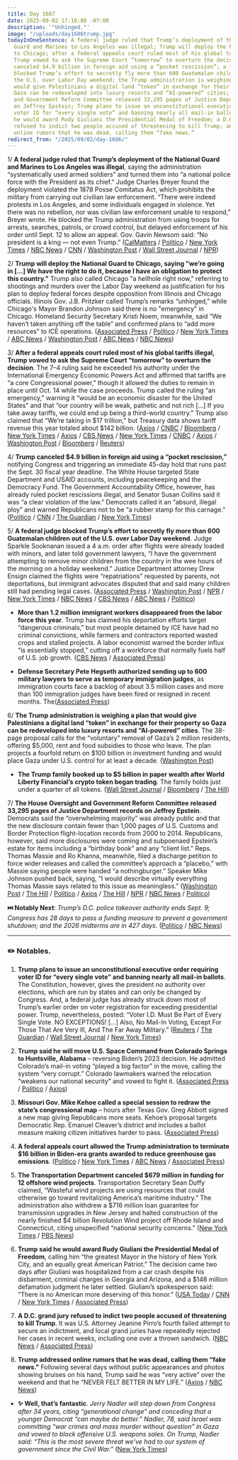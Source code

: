 ```yaml
---
title: Day 1687
date: 2025-09-02 17:16:00 -07:00
description: '"Unhinged."'
image: "/uploads/day1686trump.jpg"
todayInOneSentence: A federal judge ruled that Trump’s deployment of the National
  Guard and Marines to Los Angeles was illegal; Trump will deploy the National Guard
  to Chicago; after a federal appeals court ruled most of his global tariffs illegal,
  Trump vowed to ask the Supreme Court “tomorrow” to overturn the decision; Trump
  canceled $4.9 billion in foreign aid using a “pocket rescission”; a federal judge
  blocked Trump’s effort to secretly fly more than 600 Guatemalan children out of
  the U.S. over Labor Day weekend; the Trump administration is weighing a plan that
  would give Palestinians a digital land “token” in exchange for their property so
  Gaza can be redeveloped into luxury resorts and “AI-powered” cities; the House Oversight
  and Government Reform Committee released 33,295 pages of Justice Department records
  on Jeffrey Epstein; Trump plans to issue an unconstitutional executive order requiring
  voter ID for “every single vote” and banning nearly all mail-in ballots; Trump said
  he would award Rudy Giuliani the Presidential Medal of Freedom; a D.C. grand jury
  refused to indict two people accused of threatening to kill Trump; and Trump addressed
  online rumors that he was dead, calling them “fake news.”
redirect_from: "/2025/09/02/day-1686/"
---
```


1/ **A federal judge ruled that Trump’s deployment of the National Guard and Marines to Los Angeles was illegal**, saying the administration “systematically used armed soldiers” and turned them into “a national police force with the President as its chief.” Judge Charles Breyer found the deployment violated the 1878 Posse Comitatus Act, which prohibits the military from carrying out civilian law enforcement. “There were indeed protests in Los Angeles, and some individuals engaged in violence. Yet there was no rebellion, nor was civilian law enforcement unable to respond,” Breyer wrote. He blocked the Trump administration from using troops for arrests, searches, patrols, or crowd control, but delayed enforcement of his order until Sept. 12 to allow an appeal. Gov. Gavin Newsom said: “No president is a king — not even Trump.” ([CalMatters](https://calmatters.org/justice/2025/09/trump-national-guard-posse-comitatus/) / [Politico](https://www.politico.com/news/2025/09/02/trump-los-angeles-national-guard-ruling-00539393) / [New York Times](https://www.nytimes.com/2025/09/02/us/judge-ruling-trump-national-guard-los-angeles.html) / [NBC News](https://www.nbcnews.com/news/us-news/judge-rules-trump-illegally-deployed-national-guard-l-rcna224779) / [CNN](https://www.cnn.com/2025/09/02/politics/national-guard-california-trump-posse-comitatus-act-breyer) / [Washington Post](https://www.washingtonpost.com/politics/2025/09/02/trump-administration-use-national-guard-la-violated-law-judge-rules/) / [Wall Street Journal](https://www.wsj.com/us-news/law/trumps-troop-deployment-to-los-angeles-violated-federal-law-judge-rules-85f4b237) / [NPR](https://www.npr.org/2025/09/02/nx-s1-5525647/a-california-judge-rules-that-trumps-deployment-of-the-guard-to-la-was-illegal))

2/ **Trump will deploy the National Guard to Chicago, saying "we’re going in \[...\] We have the right to do it, because I have an obligation to protect this country."** Trump also called Chicago "a hellhole right now," referring to shootings and murders over the Labor Day weekend as justification for his plan to deploy federal forces despite opposition from Illinois and Chicago officials. Illinois Gov. J.B. Pritzker called Trump’s remarks “unhinged,” while Chicago's Mayor Brandon Johnson said there is no "emergency" in Chicago. Homeland Security Secretary Kristi Noem, meanwhile, said “We haven’t taken anything off the table” and confirmed plans to “add more resources” to ICE operations. ([Associated Press](https://apnews.com/article/trump-chicago-baltimore-law-enforcement-6d7c80258f17c3d679358467531f7e9d) / [Politico](https://www.politico.com/news/2025/09/02/trump-chicago-national-guard-00540357) / [New York Times](https://www.nytimes.com/2025/08/28/us/politics/trump-chicago-immigration-naval-base.html) / [ABC News](https://abcnews.go.com/Politics/trump-vows-crime-chicago-fast-after-violent-labor/story?id=125181053) / [Washington Post](https://www.washingtonpost.com/politics/2025/09/02/trump-chicago-national-guard/) / [ABC News](https://abcnews.go.com/Politics/noem-nothings-off-table-national-guard-deployments/story?id=125141315) / [NBC News](https://www.nbcnews.com/politics/trump-administration/kristi-noem-confirms-plan-expand-ice-operations-major-cities-rcna228298))

3/ **After a federal appeals court ruled most of his global tariffs illegal, Trump vowed to ask the Supreme Court “tomorrow” to overturn the decision**. The 7–4 ruling said he exceeded his authority under the International Emergency Economic Powers Act and affirmed that tariffs are “a core Congressional power,” though it allowed the duties to remain in place until Oct. 14 while the case proceeds. Trump called the ruling “an emergency,” warning it “would be an economic disaster for the United States” and that “our country will be weak, pathetic and not rich \[...\] If you take away tariffs, we could end up being a third-world country.” Trump also claimed that “We’re taking in $17 trillion,” but Treasury data shows tariff revenue this year totaled about $142 billion. ([Axios](https://www.axios.com/2025/09/02/trump-tariffs-appeal-scotus) / [CNBC](https://www.cnbc.com/2025/09/02/trump-trade-supreme-court-tariffs-appeal.html) / [Bloomberg](https://www.bloomberg.com/news/articles/2025-09-02/trump-to-ask-supreme-court-for-expedited-ruling-on-tariffs) / [New York Times](https://www.nytimes.com/2025/09/02/us/politics/trump-tariffs-appeals-court-ruling-economy.html) / [Axios](https://www.axios.com/2025/09/02/trump-tariffs-economy-disaster) / [CBS News](https://www.cbsnews.com/news/appeals-court-trump-tariffs-illegal/) / [New York Times](https://www.nytimes.com/2025/08/29/business/economy/trump-tariffs-appeals-court.html) / [CNBC](https://www.cnbc.com/2025/08/31/trump-trade-adviser-tariff-ruling-peter-navarro-.html) / [Axios](https://www.axios.com/2025/08/31/trump-tariffs-supreme-court) / [Washington Post](https://www.washingtonpost.com/business/2025/08/29/federal-court-blocks-trump-tariffs/) / [Bloomberg](https://www.bloomberg.com/news/articles/2025-08-29/bessent-lutnick-urge-appeals-court-to-pause-any-order-against-trump-s-tariffs) / [Reuters](https://www.reuters.com/legal/government/most-trump-tariffs-are-not-legal-us-appeals-court-rules-2025-08-30/))

4/ **Trump canceled $4.9 billion in foreign aid using a “pocket rescission,”** notifying Congress and triggering an immediate 45-day hold that runs past the Sept. 30 fiscal year deadline. The White House targeted State Department and USAID accounts, including peacekeeping and the Democracy Fund. The Government Accountability Office, however, has already ruled pocket rescissions illegal, and Senator Susan Collins said it was “a clear violation of the law.” Democrats called it an “absurd, illegal ploy” and warned Republicans not to be “a rubber stamp for this carnage.” ([Politico](https://www.politico.com/news/2025/08/29/trump-asks-congress-to-claw-back-5b-in-foreign-aid-amid-threat-of-pocket-cancellation-00535396) / [CNN](https://www.cnn.com/2025/08/29/politics/trump-pocket-rescission-foreign-aid-congress) / [The Guardian](https://www.theguardian.com/us-news/2025/aug/29/trump-pocket-rescission-foreign-aid-funding) / [New York Times](https://www.nytimes.com/2025/08/29/us/politics/trump-foreign-aid.html))

5/ **A federal judge blocked Trump’s effort to secretly fly more than 600 Guatemalan children out of the U.S. over Labor Day weekend**. Judge Sparkle Sooknanan issued a 4 a.m. order after flights were already loaded with minors, and later told government lawyers, “I have the government attempting to remove minor children from the country in the wee hours of the morning on a holiday weekend.” Justice Department attorney Drew Ensign claimed the flights were “repatriations” requested by parents, not deportations, but immigrant advocates disputed that and said many children still had pending legal cases. ([Associated Press](https://apnews.com/article/immigration-unaccompanied-children-trump-deportations-guatemala-3790909d69f19fd8cd8edffb6b3215c3) / [Washington Post](https://www.washingtonpost.com/immigration/2025/08/31/ice-deportation-unaccompanied-children-guatemala/) / [NPR](https://www.npr.org/2025/08/31/nx-s1-5524312/federal-judge-block-guatemalan-children-deportation) / [New York Times](https://www.nytimes.com/2025/08/31/us/politics/trump-deportations-judge-guatemala-children.html) / [NBC News](https://www.nbcnews.com/politics/immigration/court-hearing-set-sunday-judge-blocks-guatemalan-children-deportation-rcna228290) / [CBS News](https://www.cbsnews.com/news/guatemala-children-deportation-judge-ruling/) / [ABC News](https://abcnews.go.com/Politics/lawyers-block-trump-administration-repatriating-guatemalan-minors/story?id=125140049) / [Politico](https://www.politico.com/news/2025/08/31/judge-blocks-deportation-guatemalan-children-00538395))

* **More than 1.2 million immigrant workers disappeared from the labor force this year**. Trump has claimed his deportation efforts target “dangerous criminals,” but most people detained by ICE have had no criminal convictions, while farmers and contractors reported wasted crops and stalled projects. A labor economist warned the border influx “is essentially stopped,” cutting off a workforce that normally fuels half of U.S. job growth. ([CBS News](https://www.cbsnews.com/news/immigrants-us-labor-force-trump-census-bureau-data/) / [Associated Press](https://apnews.com/article/labor-day-immigration-trump-9a40f9e371209cc1d145e4a7f157a499))

* **Defense Secretary Pete Hegseth authorized sending up to 600 military lawyers to serve as temporary immigration judges**, as immigration courts face a backlog of about 3.5 million cases and more than 100 immigration judges have been fired or resigned in recent months. The([Associated Press](https://apnews.com/article/pentagon-immigration-judges-trump-pete-hegseth-b07950833591270b926ad86ede8b961f))

6/ **The Trump administration is weighing a plan that would give Palestinians a digital land “token” in exchange for their property so Gaza can be redeveloped into luxury resorts and “AI-powered” cities**. The 38-page proposal calls for the “voluntary” removal of Gaza’s 2 million residents, offering $5,000, rent and food subsidies to those who leave. The plan projects a fourfold return on $100 billion in investment funding and would place Gaza under U.S. control for at least a decade. ([Washington Post](https://www.washingtonpost.com/national-security/2025/08/31/trump-gaza-plan-riviera-relocation/))

* **The Trump family booked up to $5 billion in paper wealth after World Liberty Financial’s crypto token began trading**. The family holds just under a quarter of all tokens. ([Wall Street Journal](https://www.wsj.com/finance/currencies/trump-family-amasses-6-billion-fortune-after-crypto-launch-567faec5) / [Bloomberg](https://www.bloomberg.com/news/articles/2025-08-31/-easier-to-pump-crypto-coin-backed-by-trumps-opens-for-trading) / [The Hill](https://thehill.com/policy/technology/5480465-world-liberty-financial-wlfi/))

7/ **The House Oversight and Government Reform Committee released 33,295 pages of Justice Department records on Jeffrey Epstein**. Democrats said the “overwhelming majority” was already public and that the new disclosure contain fewer than 1,000 pages of U.S. Customs and Border Protection flight-location records from 2000 to 2014. Republicans, however, said more disclosures were coming and subpoenaed Epstein’s estate for items including a “birthday book” and any “client list.” Reps. Thomas Massie and Ro Khanna, meanwhile, filed a discharge petition to force wider releases and called the committee’s approach a “placebo,” with Massie saying people were handed “a nothingburger.” Speaker Mike Johnson pushed back, saying, “I would describe virtually everything Thomas Massie says related to this issue as meaningless.” ([Washington Post](https://www.washingtonpost.com/politics/2025/09/02/epstein-files-released-oversight-committee-comer/) / [The Hill](https://thehill.com/homenews/house/5482688-republicans-epstein-files-doj/) / [Politico](https://www.politico.com/news/2025/09/02/house-releases-first-trove-of-epstein-files-00540467) / [Axios](https://www.axios.com/2025/09/02/house-oversight-redacted-epstein-files) / [The Hill](https://thehill.com/homenews/house/5482096-massie-discharge-petition-epstein/) / [NPR](https://www.npr.org/2025/09/02/nx-s1-5524941/rep-ro-khanna-discusses-bipartisan-demand-for-doj-to-release-epstein-files) / [NBC News](https://www.nbcnews.com/politics/congress/thomas-massie-step-force-vote-release-epstein-files-congress-rcna228544) / [Politico](https://www.politico.com/live-updates/2025/09/02/congress/epstein-discharge-petition-filed-00540016))

**⏭️ Notably Next**: *Trump’s D.C. police takeover authority ends Sept. 9; Congress has 28 days to pass a funding measure to prevent a government shutdown; and the 2026 midterms are in 427 days*. ([Politico](https://www.politico.com/newsletters/inside-congress/2025/09/02/the-latest-on-epstein-trumps-crime-bill-and-shutdown-talks-00539150) / [NBC News](https://www.nbcnews.com/politics/congress/congress-back-shutdown-deadline-epstein-files-trump-nominees-cdc-rcna225906))

---

### ✏️ Notables.

1. **Trump plans to issue an unconstitutional executive order requiring voter ID for “every single vote” and banning nearly all mail-in ballots**. The Constitution, however, gives the president no authority over elections, which are run by states and can only be changed by Congress. And, a federal judge has already struck down most of Trump’s earlier order on voter registration for exceeding presidential power. Trump, nevertheless, posted: “Voter I.D. Must Be Part of Every Single Vote. NO EXCEPTIONS! \[...\] Also, No Mail-In Voting, Except For Those That Are Very Ill, And The Far Away Military.” ([Reuters](https://www.reuters.com/world/us/trump-says-he-will-order-voter-id-requirement-every-vote-2025-08-31/) / [The Guardian](https://www.theguardian.com/us-news/2025/aug/31/trump-order-voter-identification) / [Wall Street Journal](https://www.wsj.com/politics/policy/trump-calls-for-voter-identification-for-all-u-s-elections-593232fd) / [New York Times](https://www.nytimes.com/2025/08/31/us/politics/trump-voter-id-executive-order.html))

2. **Trump said he will move U.S. Space Command from Colorado Springs to Huntsville, Alabama** – reversing Biden’s 2023 decision. He admitted Colorado’s mail-in voting “played a big factor” in the move, calling the system “very corrupt.” Colorado lawmakers warned the relocation “weakens our national security” and vowed to fight it. ([Associated Press](https://apnews.com/article/space-command-trump-alabama-colorado-96589ce26df5ddaf59e2fc856084a8ca) / [Politico](https://www.politico.com/news/2025/09/02/trump-space-command-alabama-00539888) / [Axios](https://www.axios.com/2025/09/02/trump-space-comman-huntsville-redstone-arsenal))

3. **Missouri Gov. Mike Kehoe called a special session to redraw the state’s congressional map** – hours after Texas Gov. Greg Abbott signed a new map giving Republicans more seats. Kehoe’s proposal targets Democratic Rep. Emanuel Cleaver’s district and includes a ballot measure making citizen initiatives harder to pass. ([Associated Press](https://apnews.com/article/texas-governor-redistricting-trump-33bfdc8790cdf8201d80c8c89258df3d))

4. **A federal appeals court allowed the Trump administration to terminate $16 billion in Biden-era grants awarded to reduce greenhouse gas emissions**. ([Politico](https://www.politico.com/news/2025/09/02/appeals-court-epa-climate-grant-00539926) / [New York Times](https://www.nytimes.com/2025/09/02/climate/climate-grants-frozen.html) / [ABC News](https://abcnews.go.com/Politics/live-updates/trump-admin-live-updates?id=125150863&entryId=125182824) / [Associated Press](https://apnews.com/article/green-bank-funding-climate-epa-trump-9d96de45d0d3787d580ce29473cffc8f))

5. **The Transportation Department canceled $679 million in funding for 12 offshore wind projects**. Transportation Secretary Sean Duffy claimed, “Wasteful wind projects are using resources that could otherwise go toward revitalizing America’s maritime industry.” The administration also withdrew a $716 million loan guarantee for transmission upgrades in New Jersey and halted construction of the nearly finished $4 billion Revolution Wind project off Rhode Island and Connecticut, citing unspecified “national security concerns.” ([New York Times](https://www.nytimes.com/2025/08/29/climate/transportation-dept-cancels-679-million-wind-industry.html) / [PBS News](https://www.pbs.org/newshour/politics/trump-administration-cancels-679-million-in-funding-for-offshore-wind-projects))

6. **Trump said he would award Rudy Giuliani the Presidential Medal of Freedom**, calling him “the greatest Mayor in the history of New York City, and an equally great American Patriot.” The decision came two days after Giuliani was hospitalized from a car crash despite his disbarment, criminal charges in Georgia and Arizona, and a $148 million defamation judgment he later settled. Giuliani’s spokesperson said: “There is no American more deserving of this honor.” ([USA Today](https://www.usatoday.com/story/news/politics/2025/09/01/trump-rudy-giuliani-presidential-medal-of-freedom/85930936007/) / [CNN](https://www.cnn.com/2025/09/01/politics/rudy-giuliani-trump-presidential-medal-of-freedom) / [New York Times](https://www.nytimes.com/2025/09/01/nyregion/rudy-giuliani-car-accident-crash.html) / [Associated Press](https://apnews.com/article/trump-giuliani-medal-of-freedom-06457c051711f4a05dc23c2e1a26b123))

7. **A D.C. grand jury refused to indict two people accused of threatening to kill Trump**. It was U.S. Attorney Jeanine Pirro’s fourth failed attempt to secure an indictment, and local grand juries have repeatedly rejected her cases in recent weeks, including one over a thrown sandwich. ([NBC News](https://www.nbcnews.com/politics/justice-department/dc-grand-jury-declines-indict-another-defendant-trumps-crime-crackdown-rcna228527) / [Associated Press](https://apnews.com/article/trump-grand-jury-nathalie-rose-jones-threat-crackdown-23295257ae267b93435612360bd7f724))

8. **Trump addressed online rumors that he was dead, calling them “fake news.”** Following several days without public appearances and photos showing bruises on his hand, Trump said he was “very active” over the weekend and that he “NEVER FELT BETTER IN MY LIFE.” ([Axios](https://www.axios.com/2025/09/02/trump-health-rumors-social-media) / [NBC News](https://www.nbcnews.com/politics/trump-administration/live-blog/trump-congress-shutdown-epstein-gaza-ukraine-tariffs-live-updates-rcna228242))

* **✨ Well, that’s fantastic**. *Jerry Nadler will step down from Congress after 34 years, citing “generational change” and conceding that a younger Democrat “can maybe do better.” Nadler, 78, said Israel was committing “war crimes and mass murder without question” in Gaza and vowed to block offensive U.S. weapons sales. On Trump, Nadler said: “This is the most severe threat we’ve had to our system of government since the Civil War.”* ([New York Times](https://www.nytimes.com/2025/09/01/nyregion/jerrold-nadler-congress-retires.html))